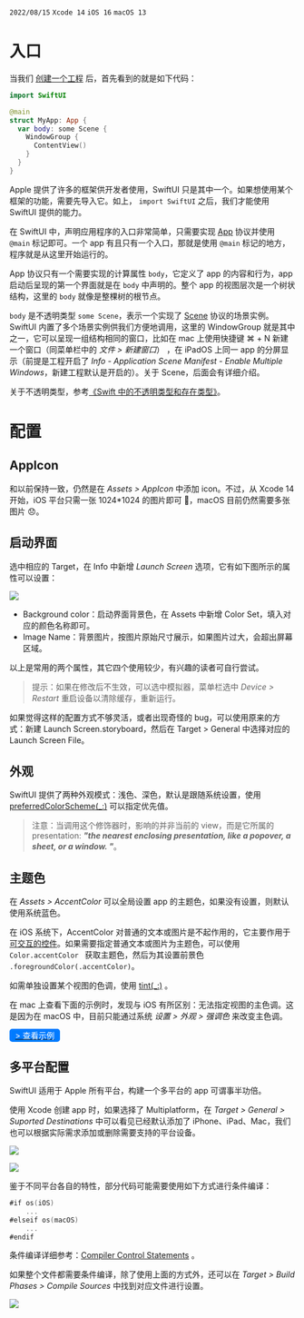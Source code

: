<br>

`2022/08/15`  `Xcode 14`  `iOS 16`  `macOS 13`  

# 入口

当我们 [创建一个工程](https://developer.apple.com/documentation/xcode/creating-an-xcode-project-for-an-app) 后，首先看到的就是如下代码：

```swift
import SwiftUI

@main
struct MyApp: App {
  var body: some Scene {
    WindowGroup {
      ContentView()
    }
  }
}
```

Apple 提供了许多的框架供开发者使用，SwiftUI 只是其中一个。如果想使用某个框架的功能，需要先导入它。如上， `import SwiftUI` 之后，我们才能使用 SwiftUI 提供的能力。

在 SwiftUI 中，声明应用程序的入口非常简单，只需要实现 [App](https://developer.apple.com/documentation/SwiftUI/App) 协议并使用 `@main` 标记即可。一个 app 有且只有一个入口，那就是使用 `@main` 标记的地方，程序就是从这里开始运行的。

App 协议只有一个需要实现的计算属性 `body`，它定义了 app 的内容和行为，app 启动后呈现的第一个界面就是在 `body` 中声明的。整个 app 的视图层次是一个树状结构，这里的 `body` 就像是整棵树的根节点。

`body` 是不透明类型 `some Scene`，表示一个实现了 [Scene](https://developer.apple.com/documentation/swiftui/scene?changes=latest_minor) 协议的场景实例。SwiftUI 内置了多个场景实例供我们方便地调用，这里的 WindowGroup 就是其中之一，它可以呈现一组结构相同的窗口，比如在 mac 上使用快捷键 ⌘ + N 新建一个窗口（同菜单栏中的 *文件 > 新建窗口*） ，在 iPadOS 上同一 app 的分屏显示（前提是工程开启了 *Info - Application Scene Manifest - Enable Multiple Windows*，新建工程默认是开启的）。关于 Scene，后面会有详细介绍。

关于不透明类型，参考[《Swift 中的不透明类型和存在类型》](post://4.2)。

# 配置

## AppIcon

和以前保持一致，仍然是在 *Assets > AppIcon* 中添加 icon。不过，从 Xcode 14 开始，iOS 平台只需一张 1024*1024 的图片即可 👏，macOS 目前仍然需要多张图片 😞。

## 启动界面

选中相应的 Target，在 Info 中新增 *Launch Screen* 选项，它有如下图所示的属性可以设置：

![](app_launch_screen.png)

- Background color：启动界面背景色，在 Assets 中新增 Color Set，填入对应的颜色名称即可。
- Image Name：背景图片，按图片原始尺寸展示，如果图片过大，会超出屏幕区域。

以上是常用的两个属性，其它四个使用较少，有兴趣的读者可自行尝试。

> 提示：如果在修改后不生效，可以选中模拟器，菜单栏选中 *Device > Restart* 重启设备以清除缓存，重新运行。

如果觉得这样的配置方式不够灵活，或者出现奇怪的 bug，可以使用原来的方式：新建 Launch Screen.storyboard，然后在 Target > General 中选择对应的 Launch Screen File。

## 外观

SwiftUI 提供了两种外观模式：浅色、深色，默认是跟随系统设置，使用 [preferredColorScheme(_:)](https://developer.apple.com/documentation/swiftui/view/preferredcolorscheme(_:)) 可以指定优先值。

> 注意：当调用这个修饰器时，影响的并非当前的 view，而是它所属的 presentation: ***"the nearest enclosing presentation, like a popover, a sheet, or a window. "***。

## 主题色

在 *Assets > AccentColor* 可以全局设置 app 的主题色，如果没有设置，则默认使用系统蓝色。

在 iOS 系统下，AccentColor 对普通的文本或图片是不起作用的，它主要作用于[可交互的控件](https://developer.apple.com/documentation/swiftui/controls-and-indicators)。如果需要指定普通文本或图片为主题色，可以使用 `Color.accentColor ` 获取主题色，然后为其设置前景色 `.foregroundColor(.accentColor)`。

如需单独设置某个视图的色调，使用 [tint(_:)](https://developer.apple.com/documentation/swiftui/view/tint(_:)-93mfq?changes=latest_minor) 。

在 mac 上查看下面的示例时，发现与 iOS 有所区别：无法指定视图的主色调。这是因为在 macOS 中，目前只能通过系统 *设置 > 外观 > 强调色* 来改变主色调。

[<span style="background: #007BFF; color: white; padding: 3px 10px; border-radius: 5px">> 查看示例</span>](sample://SampleTintColor)

## 多平台配置

SwiftUI 适用于 Apple 所有平台，构建一个多平台的 app 可谓事半功倍。

使用 Xcode 创建 app 时，如果选择了 Multiplatform，在 *Target > General > Suported Destinations* 中可以看见已经默认添加了 iPhone、iPad、Mac，我们也可以根据实际需求添加或删除需要支持的平台设备。

![](multiplatfom_app_1.png)

![](multiplatfom_app_2.png)

鉴于不同平台各自的特性，部分代码可能需要使用如下方式进行条件编译：

```swift
#if os(iOS)
	...
#elseif os(macOS)
	...
#endif
```

条件编译详细参考：[Compiler Control Statements](https://docs.swift.org/swift-book/documentation/the-swift-programming-language/statements/) 。

如果整个文件都需要条件编译，除了使用上面的方式外，还可以在 *Target > Build Phases > Compile Sources* 中找到对应文件进行设置。

![](multiplatfom_app_3.png)





